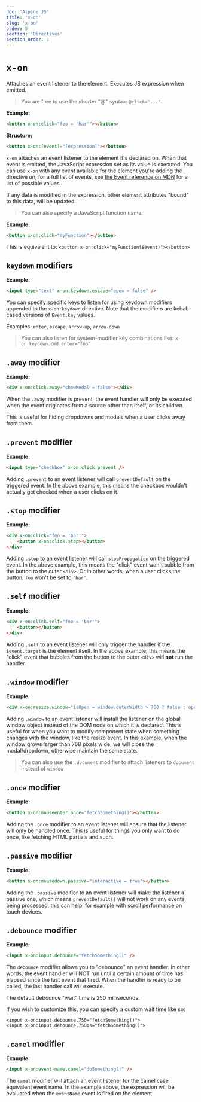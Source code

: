 ```yaml
---
doc: 'Alpine JS'
title: 'x-on'
slug: 'x-on'
order: 5
section: 'Directives'
section_order: 1
---
```


# `x-on`

Attaches an event listener to the element. Executes JS expression when emitted.

> You are free to use the shorter "@" syntax: `@click="..."`.

**Example:** 

```html
<button x-on:click="foo = 'bar'"></button>
```

**Structure:** 

```html
<button x-on:[event]="[expression]"></button>
```

`x-on` attaches an event listener to the element it's declared on. When that event is emitted, the JavaScript expression set as its value is executed. You can use `x-on` with any event available for the element you're adding the directive on, for a full list of events, see [the Event reference on MDN](https://developer.mozilla.org/en-US/docs/Web/Events) for a list of possible values.

If any data is modified in the expression, other element attributes "bound" to this data, will be updated.

> You can also specify a JavaScript function name.

**Example:** 

```html
<button x-on:click="myFunction"></button>
```

This is equivalent to: `<button x-on:click="myFunction($event)"></button>`

## `keydown` modifiers

**Example:** 

```html
<input type="text" x-on:keydown.escape="open = false" />
```

You can specify specific keys to listen for using keydown modifiers appended to the `x-on:keydown` directive. Note that the modifiers are kebab-cased versions of `Event.key` values.

Examples: `enter`, `escape`, `arrow-up`, `arrow-down`

> You can also listen for system-modifier key combinations like: `x-on:keydown.cmd.enter="foo"`

## `.away` modifier

**Example:** 

```html
<div x-on:click.away="showModal = false"></div>
```

When the `.away` modifier is present, the event handler will only be executed when the event originates from a source other than itself, or its children.

This is useful for hiding dropdowns and modals when a user clicks away from them.

## `.prevent` modifier

**Example:** 

```html
<input type="checkbox" x-on:click.prevent />
```

Adding `.prevent` to an event listener will call `preventDefault` on the triggered event. In the above example, this means the checkbox wouldn't actually get checked when a user clicks on it.

## `.stop` modifier

**Example:** 

```html
<div x-on:click="foo = 'bar'">
    <button x-on:click.stop></button>
</div>
```

Adding `.stop` to an event listener will call `stopPropagation` on the triggered event. In the above example, this means the "click" event won't bubble from the button to the outer `<div>`. Or in other words, when a user clicks the button, `foo` won't be set to `'bar'`.

## `.self` modifier

**Example:** 

```html
<div x-on:click.self="foo = 'bar'">
    <button></button>
</div>
```

Adding `.self` to an event listener will only trigger the handler if the `$event.target` is the element itself. In the above example, this means the "click" event that bubbles from the button to the outer `<div>` will **not** run the handler.

## `.window` modifier

**Example:** 

```html
<div x-on:resize.window="isOpen = window.outerWidth > 768 ? false : open"></div>
```

Adding `.window` to an event listener will install the listener on the global window object instead of the DOM node on which it is declared. This is useful for when you want to modify component state when something changes with the window, like the resize event. In this example, when the window grows larger than 768 pixels wide, we will close the modal/dropdown, otherwise maintain the same state.

> You can also use the `.document` modifier to attach listeners to `document` instead of `window`

## `.once` modifier

**Example:** 

```html
<button x-on:mouseenter.once="fetchSomething()"></button>
```

Adding the `.once` modifier to an event listener will ensure that the listener will only be handled once. This is useful for things you only want to do once, like fetching HTML partials and such.

## `.passive` modifier

**Example:** 

```html
<button x-on:mousedown.passive="interactive = true"></button>
```

Adding the `.passive` modifier to an event listener will make the listener a passive one, which means `preventDefault()` will not work on any events being processed, this can help, for example with scroll performance on touch devices.

## `.debounce` modifier

**Example:** 

```html
<input x-on:input.debounce="fetchSomething()" />
```

The `debounce` modifier allows you to "debounce" an event handler. In other words, the event handler will NOT run until a certain amount of time has elapsed since the last event that fired. When the handler is ready to be called, the last handler call will execute.

The default debounce "wait" time is 250 milliseconds.

If you wish to customize this, you can specify a custom wait time like so:

```
<input x-on:input.debounce.750="fetchSomething()">
<input x-on:input.debounce.750ms="fetchSomething()">
```

## `.camel` modifier

**Example:** 

```html
<input x-on:event-name.camel="doSomething()" />
```

The `camel` modifier will attach an event listener for the camel case equivalent event name. In the example above, the expression will be evaluated when the `eventName` event is fired on the element.